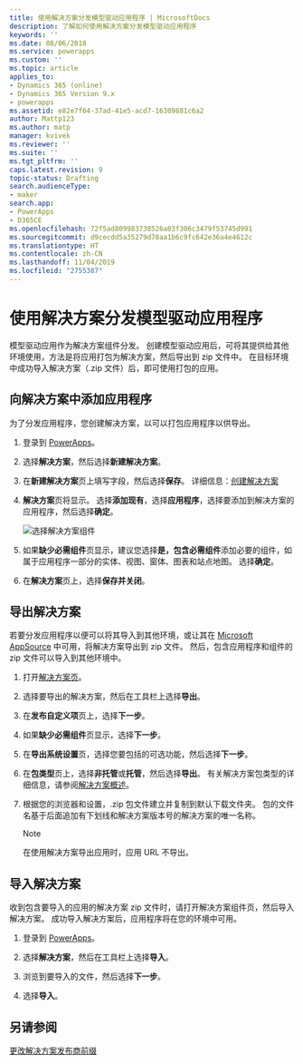 ```yaml
---
title: 使用解决方案分发模型驱动应用程序 | MicrosoftDocs
description: 了解如何使用解决方案分发模型驱动应用程序
keywords: ''
ms.date: 08/06/2018
ms.service: powerapps
ms.custom: ''
ms.topic: article
applies_to:
- Dynamics 365 (online)
- Dynamics 365 Version 9.x
- powerapps
ms.assetid: e82e7f64-37ad-41e5-acd7-16309881c6a2
author: Mattp123
ms.author: matp
manager: kvivek
ms.reviewer: ''
ms.suite: ''
ms.tgt_pltfrm: ''
caps.latest.revision: 9
topic-status: Drafting
search.audienceType:
- maker
search.app:
- PowerApps
- D365CE
ms.openlocfilehash: 72f5ad809983738526a03f306c3479f53745d991
ms.sourcegitcommit: d9cecdd5a35279d78aa1b6c9fc642e36a4e4612c
ms.translationtype: HT
ms.contentlocale: zh-CN
ms.lasthandoff: 11/04/2019
ms.locfileid: "2755387"
---
```

# <a name="distribute-a-model-driven-app-using-a-solution"></a>使用解决方案分发模型驱动应用程序

模型驱动应用作为解决方案组件分发。 创建模型驱动应用后，可将其提供给其他环境使用，方法是将应用打包为解决方案，然后导出到 zip 文件中。 在目标环境中成功导入解决方案（.zip 文件）后，即可使用打包的应用。 
  
## <a name="add-an-app-to-a-solution"></a>向解决方案中添加应用程序
为了分发应用程序，您创建解决方案，以可以打包应用程序以供导出。

1. 登录到 [PowerApps](https://make.powerapps.com/?utm_source=padocs&utm_medium=linkinadoc&utm_campaign=referralsfromdoc)。

2. 选择**解决方案**，然后选择**新建解决方案**。
3. 在**新建解决方案**页上填写字段，然后选择**保存**。 详细信息：[创建解决方案](../common-data-service/create-solution.md)
4. **解决方案**页将显示。 选择**添加现有**，选择**应用程序**，选择要添加到解决方案的应用程序，然后选择**确定**。 

    ![选择解决方案组件](media/select-solution-components.png)

5. 如果**缺少必需组件**页显示，建议您选择**是，包含必需组件**添加必要的组件，如属于应用程序一部分的实体、视图、窗体、图表和站点地图。 选择**确定**。
6. 在**解决方案**页上，选择**保存并关闭**。

## <a name="export-a-solution"></a>导出解决方案
若要分发应用程序以便可以将其导入到其他环境，或让其在 [Microsoft AppSource](https://appsource.microsoft.com/) 中可用，将解决方案导出到 zip 文件。 然后，包含应用程序和组件的 zip 文件可以导入到其他环境中。

1. 打开[解决方案页](advanced-navigation.md#solutions)。 
2. 选择要导出的解决方案，然后在工具栏上选择**导出**。 
3. 在**发布自定义项**页上，选择**下一步**。
4. 如果**缺少必需组件**页显示，选择**下一步**。 
5. 在**导出系统设置**页，选择您要包括的可选功能，然后选择**下一步**。 
6. 在**包类型**页上，选择**非托管**或**托管**，然后选择**导出**。 有关解决方案包类型的详细信息，请参阅[解决方案概述](../common-data-service/solutions-overview.md)。
7. 根据您的浏览器和设置，.zip 包文件建立并复制到默认下载文件夹。 包的文件名基于后面追加有下划线和解决方案版本号的解决方案的唯一名称。

    > [!NOTE]
    > 在使用解决方案导出应用时，应用 URL 不导出。
  
## <a name="import-a-solution"></a>导入解决方案  
收到包含要导入的应用的解决方案 zip 文件时，请打开解决方案组件页，然后导入解决方案。 成功导入解决方案后，应用程序将在您的环境中可用。

1. 登录到 [PowerApps](https://make.powerapps.com/?utm_source=padocs&utm_medium=linkinadoc&utm_campaign=referralsfromdoc)。

2. 选择**解决方案**，然后在工具栏上选择**导入**。
3. 浏览到要导入的文件，然后选择**下一步**。
4. 选择**导入**。

## <a name="see-also"></a>另请参阅
[更改解决方案发布商前缀](../common-data-service/change-solution-publisher-prefix.md)
